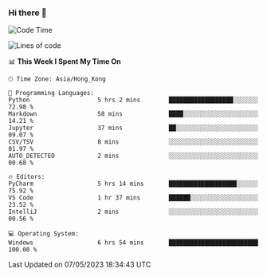 ### Hi there 👋

<!--
**RoiexLee/RoiexLee** is a ✨ _special_ ✨ repository because its `README.md` (this file) appears on your GitHub profile.

Here are some ideas to get you started:

- 🔭 I’m currently working on ...
- 🌱 I’m currently learning ...
- 👯 I’m looking to collaborate on ...
- 🤔 I’m looking for help with ...
- 💬 Ask me about ...
- 📫 How to reach me: ...
- 😄 Pronouns: ...
- ⚡ Fun fact: ...
-->

<!--START_SECTION:waka-->
![Code Time](http://img.shields.io/badge/Code%20Time-257%20hrs%2020%20mins-blue)

![Lines of code](https://img.shields.io/badge/From%20Hello%20World%20I%27ve%20Written-39.7%20thousand%20lines%20of%20code-blue)

📊 **This Week I Spent My Time On** 

```text
🕑︎ Time Zone: Asia/Hong_Kong

💬 Programming Languages: 
Python                   5 hrs 2 mins        ██████████████████░░░░░░░   72.98 % 
Markdown                 58 mins             ████░░░░░░░░░░░░░░░░░░░░░   14.21 % 
Jupyter                  37 mins             ██░░░░░░░░░░░░░░░░░░░░░░░   09.07 % 
CSV/TSV                  8 mins              ░░░░░░░░░░░░░░░░░░░░░░░░░   01.97 % 
AUTO_DETECTED            2 mins              ░░░░░░░░░░░░░░░░░░░░░░░░░   00.68 % 

🔥 Editors: 
PyCharm                  5 hrs 14 mins       ███████████████████░░░░░░   75.92 % 
VS Code                  1 hr 37 mins        ██████░░░░░░░░░░░░░░░░░░░   23.52 % 
IntelliJ                 2 mins              ░░░░░░░░░░░░░░░░░░░░░░░░░   00.56 % 

💻 Operating System: 
Windows                  6 hrs 54 mins       █████████████████████████   100.00 % 
```


 Last Updated on 07/05/2023 18:34:43 UTC
<!--END_SECTION:waka-->
